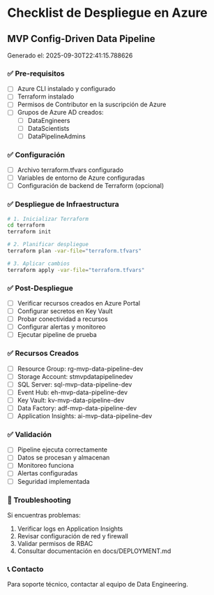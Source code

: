 # Checklist de Despliegue en Azure
## MVP Config-Driven Data Pipeline

Generado el: 2025-09-30T22:41:15.788626

### ✅ Pre-requisitos
- [ ] Azure CLI instalado y configurado
- [ ] Terraform instalado
- [ ] Permisos de Contributor en la suscripción de Azure
- [ ] Grupos de Azure AD creados:
  - [ ] DataEngineers
  - [ ] DataScientists
  - [ ] DataPipelineAdmins

### ✅ Configuración
- [ ] Archivo terraform.tfvars configurado
- [ ] Variables de entorno de Azure configuradas
- [ ] Configuración de backend de Terraform (opcional)

### ✅ Despliegue de Infraestructura
```bash
# 1. Inicializar Terraform
cd terraform
terraform init

# 2. Planificar despliegue
terraform plan -var-file="terraform.tfvars"

# 3. Aplicar cambios
terraform apply -var-file="terraform.tfvars"
```

### ✅ Post-Despliegue
- [ ] Verificar recursos creados en Azure Portal
- [ ] Configurar secretos en Key Vault
- [ ] Probar conectividad a recursos
- [ ] Configurar alertas y monitoreo
- [ ] Ejecutar pipeline de prueba

### ✅ Recursos Creados
- [ ] Resource Group: rg-mvp-data-pipeline-dev
- [ ] Storage Account: stmvpdatapipelinedev
- [ ] SQL Server: sql-mvp-data-pipeline-dev
- [ ] Event Hub: eh-mvp-data-pipeline-dev
- [ ] Key Vault: kv-mvp-data-pipeline-dev
- [ ] Data Factory: adf-mvp-data-pipeline-dev
- [ ] Application Insights: ai-mvp-data-pipeline-dev

### ✅ Validación
- [ ] Pipeline ejecuta correctamente
- [ ] Datos se procesan y almacenan
- [ ] Monitoreo funciona
- [ ] Alertas configuradas
- [ ] Seguridad implementada

### 🚨 Troubleshooting
Si encuentras problemas:
1. Verificar logs en Application Insights
2. Revisar configuración de red y firewall
3. Validar permisos de RBAC
4. Consultar documentación en docs/DEPLOYMENT.md

### 📞 Contacto
Para soporte técnico, contactar al equipo de Data Engineering.

